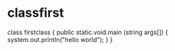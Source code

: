 # classfirst
class firstclass { 
public static.void.main (string args[]) {
	system.out.println("hello world");
		}
}
